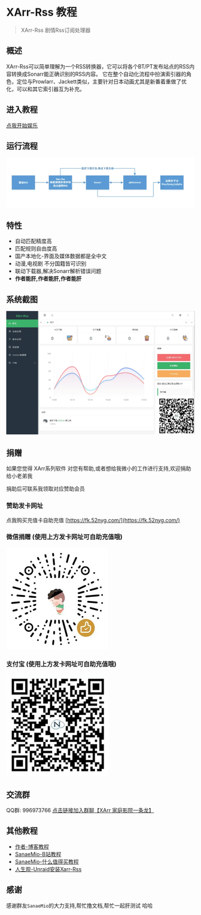 # XArr-Rss 教程

> XArr-Rss 剧情Rss订阅处理器

## 概述
XArr-Rss可以简单理解为一个RSS转换器，它可以将各个BT/PT发布站点的RSS内容转换成Sonarr能正确识别的RSS内容。
它在整个自动化流程中扮演索引器的角色，定位与Prowlarr、Jackett类似，主要针对日本动画尤其是新番着重做了优化，可以和其它索引器互为补充。

## 进入教程
[点我开始娱乐](https://xiaoyi510.github.io/xarr-rss/)

## 运行流程
![img.png](assets/img_run.png)

## 特性
- 自动匹配精度高
- 匹配规则自由度高
- 国产本地化-界面及媒体数据都是全中文
- 动漫,电视剧 不分国籍皆可识别
- 联动下载器,解决Sonarr解析错误问题
- **作者能肝,作者能肝,作者能肝**


## 系统截图
![img.png](assets/img_demo.png)


## 捐赠

如果您觉得 XArr系列软件 对您有帮助,或者想给我微小的工作进行支持,欢迎捐助给小老弟我

捐助后可联系我领取对应赞助会员

### 赞助发卡网址
点我购买充值卡自助充值
[https://fk.52nyg.com/](https://fk.52nyg.com/)

### 微信捐赠 (使用上方发卡网址可自助充值哦)
![](assets/wechat.jpg)

### 支付宝 (使用上方发卡网址可自助充值哦)
![](assets/alipay.jpg)

## 交流群
QQ群: 996973766 [点击链接加入群聊【XArr 家庭影院一条龙】](https://jq.qq.com/?_wv=1027&k=qDGn9kmv)

## 其他教程
- [作者-博客教程](https://blog.52nyg.com/2022/04/1513)
- [SanaeMio-B站教程](https://www.bilibili.com/read/cv16515847)
- [SanaeMio-什么值得买教程](https://post.smzdm.com/p/ao9lr4x9/)
- [人生观-Unraid安装Xarr-Rss](https://www.lxg2016.com/55758.html)

## 感谢
感谢群友`SanaeMio`的大力支持,帮忙撸文档,帮忙一起肝测试 哈哈